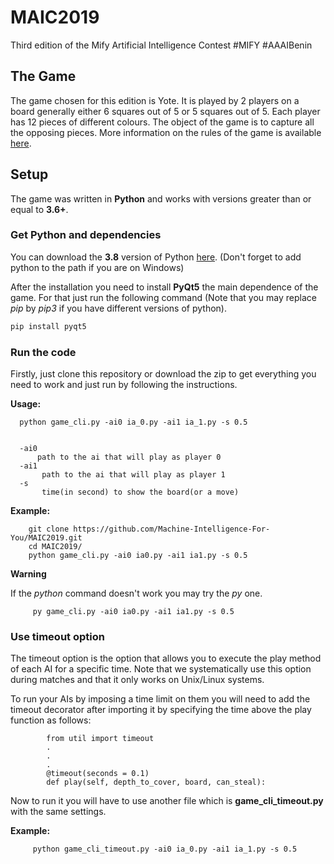# MAIC2019
Third edition of the Mify Artificial Intelligence Contest #MIFY #AAAIBenin



## The Game

The game chosen for this edition is Yote. It is played by 2 players on a board generally either 6 squares out of 5 or 5
squares out of 5. Each player has 12 pieces of different colours. The object of the game is to capture all the opposing 
pieces. More information on the rules of the game is available [here](http://www.lecomptoirdesjeux.com/yote.htm).

## Setup

The game was written in **Python** and works with versions greater than or equal to **3.6+**.

### Get Python and dependencies


You can download the **3.8** version of Python [here](https://www.python.org/downloads/).
(Don't forget to add python to the path if you are on Windows)

After the installation you need to install **PyQt5** the main dependence of the game.
For that just run the following command (Note that you may replace *pip* by *pip3* if you have different versions of python).


```bash
pip install pyqt5
```

### Run the code

Firstly, just clone this repository or download the zip to get everything you need to work and just run by following the instructions.


**Usage:**

      python game_cli.py -ai0 ia_0.py -ai1 ia_1.py -s 0.5
      
      
      -ai0 
          path to the ai that will play as player 0
      -ai1 
           path to the ai that will play as player 1
      -s 
           time(in second) to show the board(or a move)


**Example:**
        
        git clone https://github.com/Machine-Intelligence-For-You/MAIC2019.git
        cd MAIC2019/
        python game_cli.py -ai0 ia0.py -ai1 ia1.py -s 0.5
        


**Warning**

If the *python* command doesn't work you may try the *py* one.
        
         py game_cli.py -ai0 ia0.py -ai1 ia1.py -s 0.5
        
		   
### Use timeout option 
The timeout option is the option that allows you to execute the play method of each AI for a specific time. Note that we
systematically use this option during matches and that it only works on Unix/Linux systems.

To run your AIs by imposing a time limit on them you will need to add the timeout decorator after importing it by specifying the time above the play function as follows:
            
            from util import timeout
            .
            .
            .
            @timeout(seconds = 0.1)
            def play(self, depth_to_cover, board, can_steal):


Now to run it you will have to use another file which is **game_cli_timeout.py** with the same settings.

**Example:**
        
         python game_cli_timeout.py -ai0 ia_0.py -ai1 ia_1.py -s 0.5
        